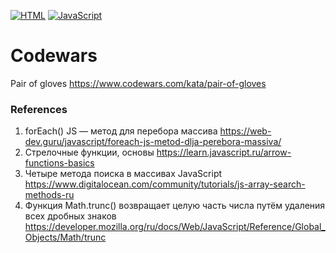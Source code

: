 [![HTML](https://img.shields.io/badge/HTML-E46035??style=for-the-badge&logo=HTML5&logoColor=FFFFFF)](https://html.spec.whatwg.org/multipage/)
[![JavaScript](https://img.shields.io/badge/JavaScript-000000??style=for-the-badge&logo=JavaScript&logoColor=F3E050)](https://developer.mozilla.org/)

# Codewars
Pair of gloves https://www.codewars.com/kata/pair-of-gloves

### References
1. forEach() JS — метод для перебора массива https://web-dev.guru/javascript/foreach-js-metod-dlja-perebora-massiva/
2. Стрелочные функции, основы https://learn.javascript.ru/arrow-functions-basics 
3. Четыре метода поиска в массивах JavaScript https://www.digitalocean.com/community/tutorials/js-array-search-methods-ru
4. Функция Math.trunc() возвращает целую часть числа путём удаления всех дробных знаков https://developer.mozilla.org/ru/docs/Web/JavaScript/Reference/Global_Objects/Math/trunc 